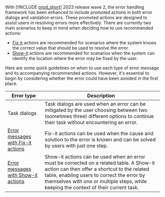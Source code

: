 With [!INCLUDE [prod_short](prod_short.md)] 2023 release wave 2, the error handling framework has been enhanced to include promoted actions in both error dialogs and validation errors. These promoted actions are designed to assist users in resolving errors more effectively. There are currently two main scenarios to keep in mind when deciding how to use recommended actions: 
* [Fix-it](../devenv-error-handling-guidelines.md#error-messages-with-fix-it-actions--when-to-use-them) actions are recommended for scenarios where the system knows the correct value that should be used to resolve the error. 
* [Show-it](../devenv-error-handling-guidelines.md#error-messages-with-show-it-actions--when-to-use-them) actions are recommended for scenarios when the system can identify the location where the error may be fixed by the user.

Here are some quick guidelines on when to use each type of error message and its accompanying recommended actions. However, it's essential to begin by considering whether the error could have been avoided in the first place.

| Error type | Description |
|------------|-------------|
|Task dialogs |	Task dialogs are used when an error can be mitigated by the user choosing between two (sometimes three) different options to continue their task without encountering an error.|
|[Error messages with Fix-it actions](../devenv-actionable-errors.md#fix-it-actions) | Fix-it actions can be used when the cause and solution to the error is known and can be solved by users with just one step.|
|[Error messages with Show-it actions](../devenv-actionable-errors.md#show-it-actions) | Show-it actions can be used when an error must be corrected on a related table. A Show-it action can then offer a shortcut to the related table, enabling users to correct the error by themselves with one or multiple steps, while keeping the context of their current task.|